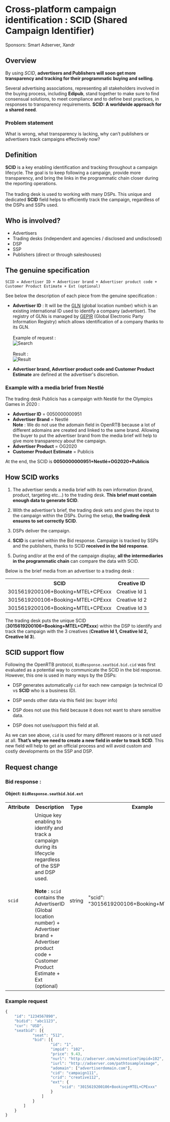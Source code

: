 <h1>Cross-platform campaign identification : SCID (Shared Campaign Identifier)</H1>

Sponsors: Smart Adserver, Xandr

<h2>Overview</h2>

By using <i>SCID</i>, <strong>advertisers and Publishers will soon get more transparency and tracking for their programmatic buying and selling</strong>.

Several advertising associations, representing all stakeholders involved in the buying process, including <strong>Edipub</strong>, stand together to make sure to find consensual solutions, to meet compliance and to define best practices, in responses to transparency requirements.
<strong>SCID: A worldwide approach for a shared need</strong>.

<h3>Problem statement</h3>
What is wrong, what transparency is lacking, why can’t publishers or advertisers track campaigns effectively now?

<h2>Definition</h2>
<strong>SCID</strong> is a key enabling identification and tracking throughout a campaign lifecycle. The goal is to keep following a campaign, provide more transparency, and bring the links in the programmatic chain closer during the reporting operations.
<br><br>
The trading desk is used to working with many DSPs. This unique and dedicated <strong>SCID</strong> field helps to efficiently track the campaign, regardless of the DSPs and SSPs used.

<h2>Who is involved?</h2>

- Advertisers
- Trading desks (independent and agencies / disclosed and undisclosed)
- DSP
- SSP
- Publishers (direct or through saleshouses)

<h2>The genuine specification</h2>

```
SCID = Advertiser ID + Advertiser brand + Advertiser product code + Customer Product Estimate + Ext (optional) 
```

See below the description of each piece from the genuine specification :

- <strong>Advertiser ID</strong> : It will be the [GLN](https://en.wikipedia.org/wiki/Global_Location_Number) (global location number) which is an existing international ID used to identify a company (advertiser).
The registry of GLNs is managed by [GEPIR](https://gepir.gs1.org/) (Global Electronic Party Information Registry) which allows identification of a company thanks to its GLN.<br><br>Example of request :<br>![Search](https://github.com/InteractiveAdvertisingBureau/openrtb/blob/master/extensions/community_extensions/assets/trustid_gln_search.png)<br><br>Result :<br>![Result](https://github.com/InteractiveAdvertisingBureau/openrtb/blob/master/extensions/community_extensions/assets/trustid_gln_result.png)

- <strong>Advertiser brand, Advertiser product code and Customer Product Estimate</strong> are defined at the advertiser's discretion.

<h3>Example with a media brief from Nestlé</h3>

The trading desk Publicis has a campaign with Nestlé for the Olympics Games in 2020 :
- <strong>Advertiser ID</strong> = 0050000000951
- <strong>Advertiser Brand</strong> = Nestlé <br><strong>Note</strong> : We do not use the adomain field in OpenRTB because a lot of different adomains are created and linked to the same brand. Allowing the buyer to put the advertiser brand from the media brief will help to give more transparency about the campaign.
- <strong>Advertiser Product</strong> = OG2020
- <strong>Customer Product Estimate</strong> = Publicis

At the end, the SCID is <strong>0050000000951+Nestlé+OG2020+Publicis</strong>

<h2>How SCID works</h2>


1. The advertiser sends a media brief with its own information (brand, product, targeting etc...) to the trading desk. <strong>This brief must contain enough data to generate SCID</strong>. 

2. With the advertiser’s brief, the trading desk sets and gives the input to the campaign within the DSPs. During the setup, <strong>the trading desk ensures to set correctly SCID</strong>.

3. DSPs deliver the campaign.

4. <strong>SCID</strong> is carried within the Bid response. Campaign is tracked by SSPs and the publishers, thanks to SCID <strong>received in the bid response</strong>.

5. During and/or at the end of the campaign display, **all the intermediaries in the programmatic chain** can compare the data with SCID.<br>

Below is the brief media from an advertiser to a trading desk :

<table>
<tr>
<th>SCID</th>
<th>Creative ID</th>
</tr>
<tr>
<td>3015619200106+Booking+MTEL+CPExxx</td>
<td>Creative Id 1</td>
</tr>
<tr>
<td>3015619200106+Booking+MTEL+CPExxx</td>
<td>Creative Id 2</td>
</tr>
<tr>
<td>3015619200106+Booking+MTEL+CPExxx</td>
<td>Creative Id 3</td>
</tr>
</table>

The trading desk puts the unique SCID (<strong>3015619200106+Booking+MTEL+CPExxx</strong>) within the DSP to identify and track the campaign with the 3 creatives (<strong>Creative Id 1, Creative Id 2, Creative Id 3</strong>).

<h2>SCID support flow</h2>


Following the OpenRTB protocol, <code>BidResponse.seatbid.bid.cid</code> was first evaluated as a potential way to communicate the SCID in the bid response. However, this one is used in many ways by the DSPs:

- DSP generates automatically <code>cid</code> for each new campaign (a technical ID vs <strong>SCID</strong> who is a business ID).

- DSP sends other data via this field (ex: buyer info)

- DSP does not use this field because it does not want to share sensitive data.

- DSP does not use/support this field at all.

As we can see above, <code>cid</code> is used for many different reasons or is not used at all. **That’s why we need to create a new field in order to track** <strong>SCID</strong>. This new field will help to get an official process and will avoid custom and costly developments on the SSP and DSP.

<h2>Request change</h2>

<H3>Bid response :</H3>

#### Object: `BidResponse.seatbid.bid.ext`

<table>
<tr>
<th>Attribute</th>
<th>Description</th>
<th>Type</th>
<th>Example</th>
</tr>
<tr>
<td><code>scid</code></td>
<td>Unique key enabling to identify and track a campaign during its lifecycle regardless of the SSP and DSP used. <br><br><strong>Note</strong> : <code>scid</code> contains the AdvertiserID (Global location number) + Advertiser brand + Advertiser product code + Customer Product Estimate + Ext (optional)</td>
<td>string</td>
<td>"scid": "3015619200106+Booking+MTEL+CPExxx"</td>
</tr>
</table>



<H3>Example request</H3>

```javascript
{
    "id": "1234567890",
    "bidid": "abc1123",
    "cur": "USD",
    "seatbid": [{
            "seat": "512",
            "bid": [{
                    "id": "1",
                    "impid": "102",
                    "price": 9.43,
                    "nurl": "http://adserver.com/winnotice?impid=102",
                    "iurl": "http://adserver.com/pathtosampleimage",
                    "adomain": ["advertiserdomain.com"],
                    "cid": "campaign111",
                    "crid": "creative112",
                    "ext": {
                        "scid": "3015619200106+Booking+MTEL+CPExxx"
                    }
                ]
            }
        ]
    }
}
```

